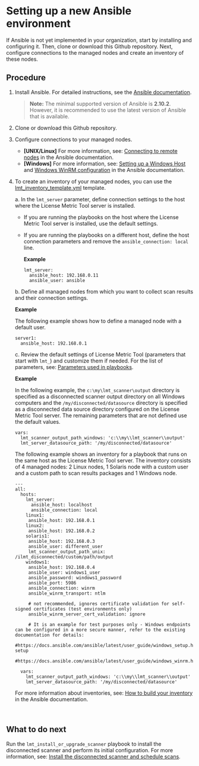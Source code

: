 # Setting up a new Ansible environment

If Ansible is not yet implemented in your organization, start by installing and configuring it. Then, clone or download this Github repository. Next, configure connections to the managed nodes and create an inventory of these nodes.


## Procedure
1. Install Ansible. For detailed instructions, see the [Ansible documentation](https://docs.ansible.com/ansible/latest/installation_guide/intro_installation.html#installing-the-control-node).

    >**Note:** The minimal supported version of Ansible is **2.10.2**. However, it is recommended to use the latest version of Ansible that is available.

2. Clone or download this Github repository.

3. Configure connections to your managed nodes.
   - **\[UNIX/Linux\]** For more information, see: [Connecting to remote nodes](https://docs.ansible.com/ansible/latest/user_guide/intro_getting_started.html#connecting-to-remote-nodes) in the Ansible documentation.
   - **\[Windows\]** For more information, see: [Setting up a Windows Host](https://docs.ansible.com/ansible/latest/user_guide/windows_setup.html) and [Windows WinRM configuration](https://docs.ansible.com/ansible/latest/user_guide/windows_winrm.html) in the Ansible documentation.


4. To create an inventory of your managed nodes, you can use the [lmt_inventory_template.yml](../lmt_inventory_template.yml) template.
   
   a. In the `lmt_server` parameter, define connection settings to the host where the License Metric Tool server is installed.
     - If you are running the playbooks on the host where the License Metric Tool server is installed, use the default settings.
     - If you are running the playbooks on a different host, define the host connection parameters and remove the `ansible_connection: local` line. 

       **Example**
       ```
       lmt_server:
         ansible_host: 192.168.0.11
         ansible_user: ansible
       ```
     
   b. Define all managed nodes from which you want to collect scan results and their connection settings.
   
      **Example**

      The following example shows how to define a managed node with a default user.
      ```
      server1:
        ansible_host: 192.168.0.1
      ```
   c. Review the default settings of License Metric Tool (parameters that start with `lmt_`) and customize them if needed. For the list of parameters, see: [Parameters used in playbooks](doc_lmt_parameters.md).
       
     **Example**

     In the following example, the `c:\my\lmt_scanner\output` directory is specified as a disconnected scanner output directory on all Windows computers and the `/my/disconnected/datasource` directory is specified as a disconnected data source directory configured on the License Metric Tool server. The remaining parameters that are not defined use the default values.
     ```
     vars:
       lmt_scanner_output_path_windows: 'c:\\my\\lmt_scanner\\output'
       lmt_server_datasource_path: '/my/disconnected/datasource'
     ```

   The following example shows an inventory for a playbook that runs on the same host as the License Metric Tool server. The inventory consists of 4 managed nodes: 2 Linux nodes, 1 Solaris node with a custom user and a custom path to scan results packages and 1 Windows node.
   ```
   ---
   all:
     hosts:
       lmt_server:
         ansible_host: localhost
         ansible_connection: local
       linux1:
        ansible_host: 192.168.0.1
       linux2:
        ansible_host: 192.168.0.2
       solaris1:
        ansible_host: 192.168.0.3
        ansible_user: different_user
        lmt_scanner_output_path_unix: /ilmt_disconnected/custom/path/output
       windows1:
        ansible_host: 192.168.0.4
        ansible_user: windows1_user
        ansible_password: windows1_password
        ansible_port: 5986
        ansible_connection: winrm
        ansible_winrm_transport: ntlm
        
        # not recommended, ignores certificate validation for self-signed certificates (test environments only)
        ansible_winrm_server_cert_validation: ignore

        # It is an example for test purposes only - Windows endpoints can be configured in a more secure manner, refer to the existing documentation for details:
        #https://docs.ansible.com/ansible/latest/user_guide/windows_setup.html#winrm-setup
        #https://docs.ansible.com/ansible/latest/user_guide/windows_winrm.html
     
     vars:
       lmt_scanner_output_path_windows: 'c:\\my\\lmt_scanner\\output'
       lmt_server_datasource_path: '/my/disconnected/datasource'
   ```
    For more information about inventories, see: [How to build your inventory](https://docs.ansible.com/ansible/latest/user_guide/intro_inventory.html) in the Ansible documentation.

<br>

## What to do next

Run the `lmt_install_or_upgrade_scanner` playbook to install the disconnected scanner and perform its initial configuration. For more information, see: [Install the disconnected scanner and schedule scans](doc_install_scanner.md).